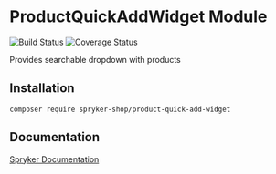 # ProductQuickAddWidget Module
[![Build Status](https://travis-ci.org/spryker-shop/product-quick-add-widget.svg)](https://travis-ci.org/spryker-shop/product-quick-add-widget)
[![Coverage Status](https://coveralls.io/repos/github/spryker-shop/product-quick-add-widget/badge.svg)](https://coveralls.io/github/spryker-shop/product-quick-add-widget)

Provides searchable dropdown with products

## Installation

```
composer require spryker-shop/product-quick-add-widget
```

## Documentation

[Spryker Documentation](https://academy.spryker.com/developing_with_spryker/module_guide/modules.html)
